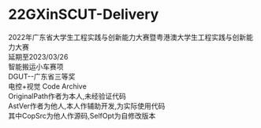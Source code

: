 # 22GXinSCUT-Delivery
2022年广东省大学生工程实践与创新能力大赛暨粤港澳大学生工程实践与创新能力大赛<br>
延期至2023/03/26<br>
智能搬运小车赛项<br>
DGUT--广东省三等奖<br>
电控+视觉 Code Archive<br>
OriginalPath作者为本人,未经验证代码<br>
AstVer作者为他人,本人作辅助开发,为实际使用代码<br>
其中CopSrc为他人作源码,SelfOpt为自修改版本<br>
